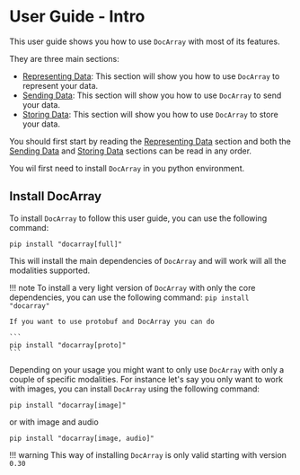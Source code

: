# User Guide - Intro

This user guide shows you how to use `DocArray` with most of its features.

They are three main sections:

- [Representing Data](representing/first_step.md): This section will show you how to use `DocArray` to represent your data.
- [Sending Data](sending/first_step.md): This section will show you how to use `DocArray` to send your data.
- [Storing Data](storing/first_step.md): This section will show you how to use `DocArray` to store your data.

You should first start by reading the [Representing Data](representing/first_step.md) section and both the [Sending Data](sending/first_step.md) and [Storing Data](storing/first_step.md) sections can be read in any order.

You wil first need to install `DocArray` in you python environment. 
## Install DocArray

To install `DocArray` to follow this user guide, you can use the following command:

```console
pip install "docarray[full]"
```

This will install the main dependencies of `DocArray` and will work will all the modalities supported.


!!! note 
    To install a very light version of `DocArray` with only the core dependencies, you can use the following command:
    ```
    pip install "docarray"
    ``` 
    
    If you want to use protobuf and DocArray you can do

    ```
    pip install "docarray[proto]"
    ``` 

Depending on your usage you might want to only use `DocArray` with only a couple of specific modalities. 
For instance let's say you only want to work with images, you can install `DocArray` using the following command:

```
pip install "docarray[image]"
```

or with image and audio


```
pip install "docarray[image, audio]"
```

!!! warning 
    This way of installing `DocArray` is only valid starting with version `0.30`